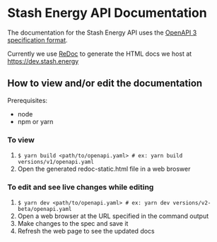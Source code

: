 # Stash Energy API Documentation

The documentation for the Stash Energy API uses the [OpenAPI 3 specification format](https://github.com/OAI/OpenAPI-Specification/).

Currently we use [ReDoc](https://github.com/Rebilly/ReDoc) to generate the HTML docs we host at <https://dev.stash.energy>

## How to view and/or edit the documentation

Prerequisites:

- node
- npm or yarn

### To view

1. `$ yarn build <path/to/openapi.yaml> # ex: yarn build versions/v1/openapi.yaml`
2. Open the generated redoc-static.html file in a web broswer

### To edit and see live changes while editing

1. `$ yarn dev <path/to/openapi.yaml> # ex: yarn dev versions/v2-beta/openapi.yaml`
2. Open a web browser at the URL specified in the command output
3. Make changes to the spec and save it
4. Refresh the web page to see the updated docs

